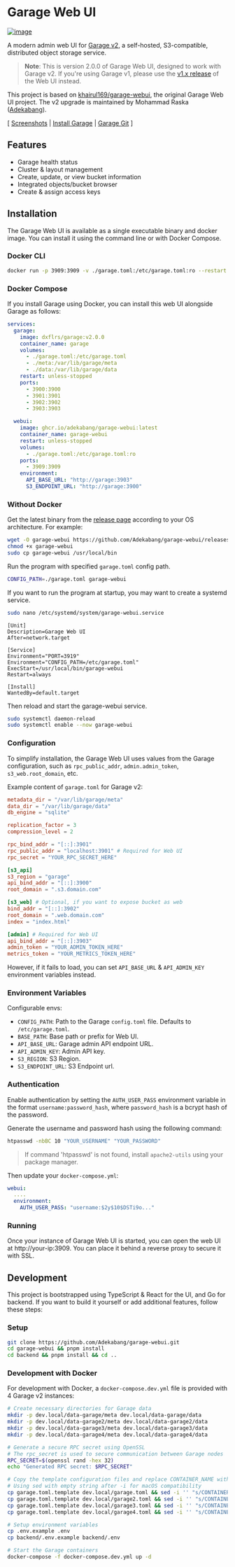 # Garage Web UI

[![image](misc/img/garage-webui.png)](misc/img/garage-webui.png)

A modern admin web UI for [Garage v2](https://garagehq.deuxfleurs.fr/), a self-hosted, S3-compatible, distributed object storage service.

> **Note**: This is version 2.0.0 of Garage Web UI, designed to work with Garage v2. If you're using Garage v1, please use the [v1.x release](https://github.com/khairul169/garage-webui/releases/tag/1.0.9) of the Web UI instead.

This project is based on [khairul169/garage-webui](https://github.com/khairul169/garage-webui), the original Garage Web UI project. The v2 upgrade is maintained by Mohammad Raska ([Adekabang](https://github.com/Adekabang)).

[ [Screenshots](misc/SCREENSHOTS.md) | [Install Garage](https://garagehq.deuxfleurs.fr/documentation/quick-start/) | [Garage Git](https://git.deuxfleurs.fr/Deuxfleurs/garage) ]

## Features

- Garage health status
- Cluster & layout management
- Create, update, or view bucket information
- Integrated objects/bucket browser
- Create & assign access keys

## Installation

The Garage Web UI is available as a single executable binary and docker image. You can install it using the command line or with Docker Compose.

### Docker CLI

```sh
docker run -p 3909:3909 -v ./garage.toml:/etc/garage.toml:ro --restart unless-stopped --name garage-webui ghcr.io/adekabang/garage-webui:latest
```

### Docker Compose

If you install Garage using Docker, you can install this web UI alongside Garage as follows:

```yml
services:
  garage:
    image: dxflrs/garage:v2.0.0
    container_name: garage
    volumes:
      - ./garage.toml:/etc/garage.toml
      - ./meta:/var/lib/garage/meta
      - ./data:/var/lib/garage/data
    restart: unless-stopped
    ports:
      - 3900:3900
      - 3901:3901
      - 3902:3902
      - 3903:3903

  webui:
    image: ghcr.io/adekabang/garage-webui:latest
    container_name: garage-webui
    restart: unless-stopped
    volumes:
      - ./garage.toml:/etc/garage.toml:ro
    ports:
      - 3909:3909
    environment:
      API_BASE_URL: "http://garage:3903"
      S3_ENDPOINT_URL: "http://garage:3900"
```

### Without Docker

Get the latest binary from the [release page](https://github.com/Adekabang/garage-webui/releases/latest) according to your OS architecture. For example:

```sh
wget -O garage-webui https://github.com/Adekabang/garage-webui/releases/download/2.0.0/garage-webui-v2.0.0-linux-amd64
chmod +x garage-webui
sudo cp garage-webui /usr/local/bin
```

Run the program with specified `garage.toml` config path.

```sh
CONFIG_PATH=./garage.toml garage-webui
```

If you want to run the program at startup, you may want to create a systemd service.

```sh
sudo nano /etc/systemd/system/garage-webui.service
```

```
[Unit]
Description=Garage Web UI
After=network.target

[Service]
Environment="PORT=3919"
Environment="CONFIG_PATH=/etc/garage.toml"
ExecStart=/usr/local/bin/garage-webui
Restart=always

[Install]
WantedBy=default.target
```

Then reload and start the garage-webui service.

```sh
sudo systemctl daemon-reload
sudo systemctl enable --now garage-webui
```

### Configuration

To simplify installation, the Garage Web UI uses values from the Garage configuration, such as `rpc_public_addr`, `admin.admin_token`, `s3_web.root_domain`, etc.

Example content of `garage.toml` for Garage v2:

```toml
metadata_dir = "/var/lib/garage/meta"
data_dir = "/var/lib/garage/data"
db_engine = "sqlite"

replication_factor = 3
compression_level = 2

rpc_bind_addr = "[::]:3901"
rpc_public_addr = "localhost:3901" # Required for Web UI
rpc_secret = "YOUR_RPC_SECRET_HERE"

[s3_api]
s3_region = "garage"
api_bind_addr = "[::]:3900"
root_domain = ".s3.domain.com"

[s3_web] # Optional, if you want to expose bucket as web
bind_addr = "[::]:3902"
root_domain = ".web.domain.com"
index = "index.html"

[admin] # Required for Web UI
api_bind_addr = "[::]:3903"
admin_token = "YOUR_ADMIN_TOKEN_HERE"
metrics_token = "YOUR_METRICS_TOKEN_HERE"
```

However, if it fails to load, you can set `API_BASE_URL` & `API_ADMIN_KEY` environment variables instead.

### Environment Variables

Configurable envs:

- `CONFIG_PATH`: Path to the Garage `config.toml` file. Defaults to `/etc/garage.toml`.
- `BASE_PATH`: Base path or prefix for Web UI.
- `API_BASE_URL`: Garage admin API endpoint URL.
- `API_ADMIN_KEY`: Admin API key.
- `S3_REGION`: S3 Region.
- `S3_ENDPOINT_URL`: S3 Endpoint url.

### Authentication

Enable authentication by setting the `AUTH_USER_PASS` environment variable in the format `username:password_hash`, where `password_hash` is a bcrypt hash of the password.

Generate the username and password hash using the following command:

```bash
htpasswd -nbBC 10 "YOUR_USERNAME" "YOUR_PASSWORD"
```

> If command 'htpasswd' is not found, install `apache2-utils` using your package manager.

Then update your `docker-compose.yml`:

```yml
webui:
  ....
  environment:
    AUTH_USER_PASS: "username:$2y$10$DSTi9o..."
```

### Running

Once your instance of Garage Web UI is started, you can open the web UI at http://your-ip:3909. You can place it behind a reverse proxy to secure it with SSL.

## Development

This project is bootstrapped using TypeScript & React for the UI, and Go for backend. If you want to build it yourself or add additional features, follow these steps:

### Setup

```sh
git clone https://github.com/Adekabang/garage-webui.git
cd garage-webui && pnpm install
cd backend && pnpm install && cd ..
```

### Development with Docker

For development with Docker, a `docker-compose.dev.yml` file is provided with 4 Garage v2 instances:

```sh
# Create necessary directories for Garage data
mkdir -p dev.local/data-garage/meta dev.local/data-garage/data
mkdir -p dev.local/data-garage2/meta dev.local/data-garage2/data
mkdir -p dev.local/data-garage3/meta dev.local/data-garage3/data
mkdir -p dev.local/data-garage4/meta dev.local/data-garage4/data

# Generate a secure RPC secret using OpenSSL
# The rpc_secret is used to secure communication between Garage nodes
RPC_SECRET=$(openssl rand -hex 32)
echo "Generated RPC secret: $RPC_SECRET"

# Copy the template configuration files and replace CONTAINER_NAME with the actual container name
# Using sed with empty string after -i for macOS compatibility
cp garage.toml.template dev.local/garage.toml && sed -i '' "s/CONTAINER_NAME/garage/g; s/dev-garage-secret/$RPC_SECRET/g" dev.local/garage.toml
cp garage.toml.template dev.local/garage2.toml && sed -i '' "s/CONTAINER_NAME/garage2/g; s/dev-garage-secret/$RPC_SECRET/g" dev.local/garage2.toml
cp garage.toml.template dev.local/garage3.toml && sed -i '' "s/CONTAINER_NAME/garage3/g; s/dev-garage-secret/$RPC_SECRET/g" dev.local/garage3.toml
cp garage.toml.template dev.local/garage4.toml && sed -i '' "s/CONTAINER_NAME/garage4/g; s/dev-garage-secret/$RPC_SECRET/g" dev.local/garage4.toml

# Setup environment variables
cp .env.example .env
cp backend/.env.example backend/.env

# Start the Garage containers
docker-compose -f docker-compose.dev.yml up -d
```
